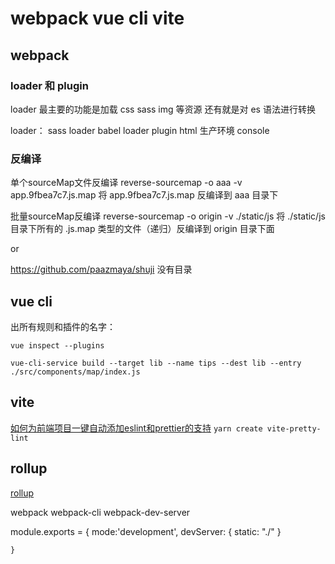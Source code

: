 # webpack vue cli vite



## webpack

### loader 和 plugin

loader 最主要的功能是加载 css sass img 等资源
还有就是对 es 语法进行转换

loader： sass loader babel loader
plugin html 生产环境 console



### 反编译

单个sourceMap文件反编译
reverse-sourcemap -o aaa -v app.9fbea7c7.js.map
将 app.9fbea7c7.js.map 反编译到 aaa 目录下

批量sourceMap反编译
reverse-sourcemap -o origin -v ./static/js
将 ./static/js目录下所有的 .js.map 类型的文件（递归）反编译到 origin 目录下面


or 

https://github.com/paazmaya/shuji 没有目录

## vue cli

出所有规则和插件的名字：

`vue inspect --plugins `

`vue-cli-service build --target lib --name tips --dest lib --entry ./src/components/map/index.js`


## vite

[如何为前端项目一键自动添加eslint和prettier的支持](https://juejin.cn/post/7113563466211786783)
`yarn create vite-pretty-lint`





## rollup 

[rollup](https://www.rollupjs.com/#installing-rollup-locally)



webpack  webpack-cli webpack-dev-server



module.exports = { 
    mode:'development',
    devServer: {
		static: "./"
	}
    
    }